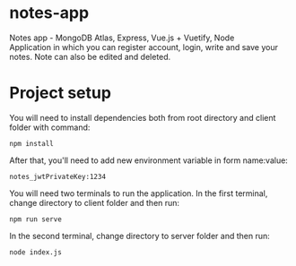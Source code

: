# notes-app
Notes app - MongoDB Atlas, Express, Vue.js + Vuetify, Node <br>
Application in which you can register account, login, write and save your notes. Note can also be edited and deleted.

# Project setup
You will need to install dependencies both from root directory and client folder with command:
```
npm install
```
After that, you'll need to add new environment variable in form name:value:
```
notes_jwtPrivateKey:1234
```
You will need two terminals to run the application. 
In the first terminal, change directory to client folder and then run:
```
npm run serve
```
In the second terminal, change directory to server folder and then run:
```
node index.js
```
